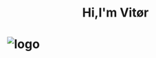  <h1 align="center">Hi,I'm Vitør <h1>
 
![logo](https://carboncostume.com/wordpress/wp-content/uploads/2020/04/Houtarou-from-Hyouka.jpg)
```
